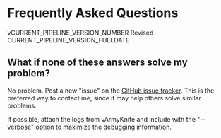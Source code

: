 # Frequently Asked Questions
vCURRENT_PIPELINE_VERSION_NUMBER
Revised CURRENT_PIPELINE_VERSION_FULLDATE

## What if none of these answers solve my problem?

No problem. Post a new "issue" on the [GitHub issue tracker](https://github.com/hartleys/QoRTs/issues). 
This is the preferred way to contact me, since it may help others solve similar problems.

If possible, attach the logs from vArmyKnife and include with the "--verbose" option to maximize the debugging information.

